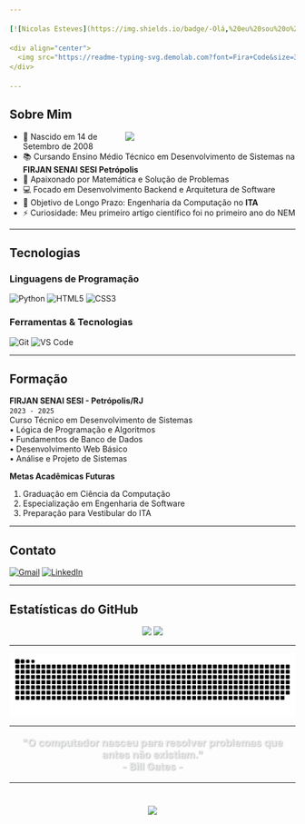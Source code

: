 ```yaml
---

[![Nicolas Esteves](https://img.shields.io/badge/-Olá,%20eu%20sou%20o%20Nicolas%20Esteves!-FAD02C?style=for-the-badge&logo=github&logoColor=black)](https://github.com/Nicolaspity)

<div align="center">
  <img src="https://readme-typing-svg.demolab.com?font=Fira+Code&size=30&duration=3000&pause=1000&color=FAD02C&center=true&vCenter=true&width=550&lines=Estudante+Full+Stack;Apaixonado+Por+Matematica;Apaixonado+Por+Python;Futuro+Desenvolvedor+Backend" alt="Typing SVG" />
</div>

---
```


## Sobre Mim

<img align="right" src="https://media.giphy.com/media/qgQUggAC3Pfv687qPC/giphy.gif" width="300">

- 🎂 Nascido em 14 de Setembro de 2008
- 📚 Cursando Ensino Médio Técnico em Desenvolvimento de Sistemas na **FIRJAN SENAI SESI Petrópolis**
- 🧮 Apaixonado por Matemática e Solução de Problemas
- 💻 Focado em Desenvolvimento Backend e Arquitetura de Software
- 🎯 Objetivo de Longo Prazo: Engenharia da Computação no **ITA**
- ⚡ Curiosidade: Meu primeiro artigo científico foi no primeiro ano do NEM

---

## Tecnologias

### Linguagens de Programação
![Python](https://img.shields.io/badge/Python-3776AB?style=for-the-badge&logo=python&logoColor=white)
![HTML5](https://img.shields.io/badge/HTML5-E34F26?style=for-the-badge&logo=html5&logoColor=white)
![CSS3](https://img.shields.io/badge/CSS3-1572B6?style=for-the-badge&logo=css3&logoColor=white)

### Ferramentas & Tecnologias
![Git](https://img.shields.io/badge/Git-F05032?style=for-the-badge&logo=git&logoColor=white)
![VS Code](https://img.shields.io/badge/VS_Code-007ACC?style=for-the-badge&logo=visual-studio-code&logoColor=white)


---

## Formação

**FIRJAN SENAI SESI - Petrópolis/RJ**  
`2023 - 2025`  
Curso Técnico em Desenvolvimento de Sistemas  
• Lógica de Programação e Algoritmos  
• Fundamentos de Banco de Dados  
• Desenvolvimento Web Básico  
• Análise e Projeto de Sistemas  

**Metas Acadêmicas Futuras**  
1. Graduação em Ciência da Computação 
2. Especialização em Engenharia de Software 
3. Preparação para Vestibular do ITA  

---

## Contato

[![Gmail](https://img.shields.io/badge/Gmail-D14836?style=for-the-badge&logo=gmail&logoColor=white)](mailto:nicolas.e.moreira@aluno.senai.br)
[![LinkedIn](https://img.shields.io/badge/LinkedIn-0077B5?style=for-the-badge&logo=linkedin&logoColor=white)](https://www.linkedin.com/in/nicolas-esteves-caetano-moreira-494a34364/)

---

## Estatísticas do GitHub


<div align="center">
  <img height="180em" src="https://github-readme-stats.vercel.app/api?username=Nicolaspity&show_icons=true&theme=dark&include_all_commits=true&count_private=true"/>
  <img height="180em" src="https://github-readme-stats.vercel.app/api/top-langs/?username=Nicolaspity&layout=compact&langs_count=7&theme=dark"/>
</div>


 
---

![Animação de Cobra](https://raw.githubusercontent.com/Nicolaspity/Nicolaspity/output/github-contribution-grid-snake.svg)

---

<div align="center">
  <p style="color: #E9EAEC; font-size: 18px; font-weight: bold; text-shadow: 1px 1px 2px rgba(0,0,0,0.3);">
    "O computador nasceu para resolver problemas que antes não existiam." <br>- Bill Gates -
  </p>
</div>

---

<div align="center" style="margin-top: 40px;">
  <a href="#nicolas-esteves">
    <img src="https://img.shields.io/badge/Voltar%20ao%20Topo-%F0%9F%94%8D-333652?style=for-the-badge&logo=arrow-up&logoColor=FAD02C&labelColor=333652&color=FAD02C"/>
  </a>
</div>
